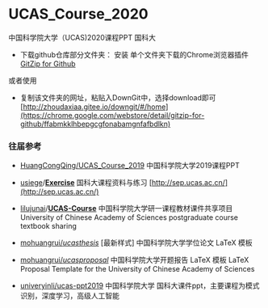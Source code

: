 # UCAS_Course_2020

中国科学院大学（UCAS)2020课程PPT 国科大


* 下载github仓库部分文件夹：
安装 单个文件夹下载的Chrome浏览器插件 [GitZip for Github](https://chrome.google.com/webstore/detail/gitzip-for-github/ffabmkklhbepgcgfonabamgnfafbdlkn)

或者使用

* 复制该文件夹的网址，粘贴入DownGit中，选择download即可 [http://zhoudaxiaa.gitee.io/downgit/#/home](https://chrome.google.com/webstore/detail/gitzip-for-github/ffabmkklhbepgcgfonabamgnfafbdlkn)


### 往届参考
* [HuangCongQing/UCAS_Course_2019](https://github.com/HuangCongQing/UCAS_Course_2019)
中国科学院大学2019课程PPT


* [usiege](https://github.com/usiege)/**[Exercise](https://github.com/usiege/Exercise)**
国科大课程资料与练习 [http://sep.ucas.ac.cn/](http://sep.ucas.ac.cn/)

* [lilujunai](https://github.com/lilujunai)/**[UCAS-Course](https://github.com/lilujunai/UCAS-Course)**
中国科学院大学研一课程教材课件共享项目University of Chinese Academy of Sciences postgraduate course textbook sharing 

*  [mohuangrui/*ucasthesis*](https://github.com/mohuangrui/ucasthesis)
[最新样式] 中国科学院大学学位论文 LaTeX 模板

* [mohuangrui/*ucasproposal*](https://github.com/mohuangrui/ucasproposal)
中国科学院大学开题报告 LaTeX 模板 LaTeX Proposal Template for the University of Chinese Academy of Sciences

* [univeryinli/ucas-ppt2019](https://github.com/univeryinli/ucas-ppt) 
中国科学院大学 国科大课件ppt，主要课程为模式识别，深度学习，高级人工智能
